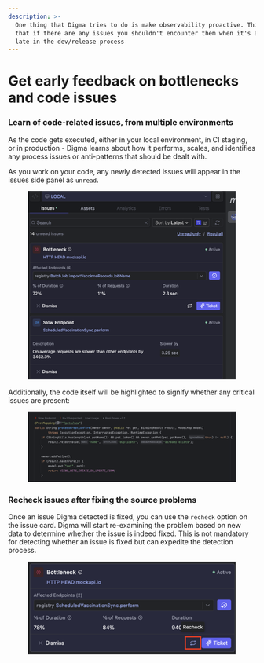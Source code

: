 ```yaml
---
description: >-
  One thing that Digma tries to do is make observability proactive. This means
  that if there are any issues you shouldn't encounter them when it's already
  late in the dev/release process
---
```


# Get early feedback on bottlenecks and code issues

### Learn of code-related issues, from multiple environments

As the code gets executed, either in your local environment, in CI staging, or in production - Digma learns about how it performs, scales, and identifies any process issues or anti-patterns that should be dealt with.&#x20;

As you work on your code, any newly detected issues will appear in the issues side panel as `unread`.&#x20;

<figure><img src="../.gitbook/assets/image (4).png" alt=""><figcaption></figcaption></figure>

Additionally, the code itself will be highlighted to signify whether any critical issues are present:

<figure><img src="../.gitbook/assets/image (1) (1) (1) (1) (1).png" alt=""><figcaption></figcaption></figure>

### Recheck issues after fixing the source problems

Once an issue Digma detected is fixed, you can use the `recheck` option on the issue card. Digma will start re-examining the problem based on new data to determine whether the issue is indeed fixed.  This is not mandatory for detecting whether an issue is fixed but can expedite the detection process.

<figure><img src="../.gitbook/assets/image (1) (1) (1) (1) (1) (1).png" alt=""><figcaption></figcaption></figure>
